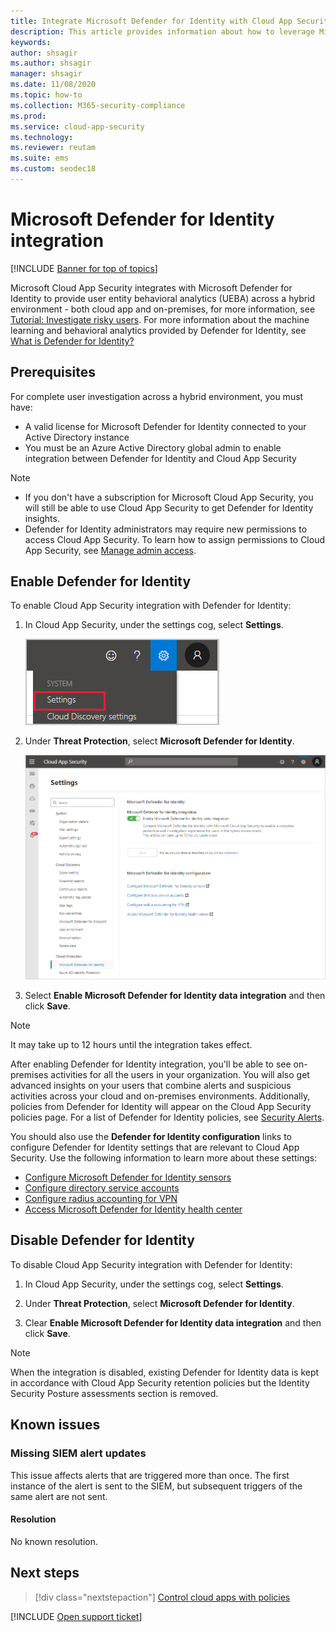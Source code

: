 ```yaml
---
title: Integrate Microsoft Defender for Identity with Cloud App Security
description: This article provides information about how to leverage Microsoft Defender for Identity insights in Cloud App Security for hybrid risk detection.
keywords:
author: shsagir
ms.author: shsagir
manager: shsagir
ms.date: 11/08/2020
ms.topic: how-to
ms.collection: M365-security-compliance
ms.prod:
ms.service: cloud-app-security
ms.technology:
ms.reviewer: reutam
ms.suite: ems
ms.custom: seodec18
---
```


# Microsoft Defender for Identity integration

[!INCLUDE [Banner for top of topics](includes/banner.md)]

Microsoft Cloud App Security integrates with Microsoft Defender for Identity to provide user entity behavioral analytics (UEBA) across a hybrid environment - both cloud app and on-premises, for more information, see [Tutorial: Investigate risky users](tutorial-ueba.md). For more information about the machine learning and behavioral analytics provided by Defender for Identity, see [What is Defender for Identity?](/defender-for-identity/what-is)

## Prerequisites

For complete user investigation across a hybrid environment, you must have:

- A valid license for Microsoft Defender for Identity connected to your Active Directory instance
- You must be an Azure Active Directory global admin to enable integration between Defender for Identity and Cloud App Security

> [!NOTE]
>
> - If you don't have a subscription for Microsoft Cloud App Security, you will still be able to use Cloud App Security to get Defender for Identity insights.
> - Defender for Identity administrators may require new permissions to access Cloud App Security. To learn how to assign permissions to Cloud App Security, see [Manage admin access](manage-admins.md).

## Enable Defender for Identity

To enable Cloud App Security integration with Defender for Identity:

1. In Cloud App Security, under the settings cog, select **Settings**.

    ![Settings menu](media/azip-system-settings.png)

1. Under **Threat Protection**, select **Microsoft Defender for Identity**.

    ![enable azure advanced threat protection](media/mdi-integration.png)

1. Select **Enable Microsoft Defender for Identity data integration** and then click **Save**.

> [!NOTE]
> It may take up to 12 hours until the integration takes effect.

After enabling Defender for Identity integration, you'll be able to see on-premises activities for all the users in your organization. You will also get advanced insights on your users that combine alerts and suspicious activities across your cloud and on-premises environments. Additionally, policies from Defender for Identity will appear on the Cloud App Security policies page. For a list of Defender for Identity policies, see [Security Alerts](/defender-for-identity/suspicious-activity-guide).

You should also use the **Defender for Identity configuration** links to configure Defender for Identity settings that are relevant to Cloud App Security. Use the following information to learn more about these settings:

- [Configure Microsoft Defender for Identity sensors](/defender-for-identity/install-step5)
- [Configure directory service accounts](/defender-for-identity/install-step2)
- [Configure radius accounting for VPN](/defender-for-identity/install-step6-vpn)
- [Access Microsoft Defender for Identity health center](/defender-for-identity/health-center)

## Disable Defender for Identity

To disable Cloud App Security integration with Defender for Identity:

1. In Cloud App Security, under the settings cog, select **Settings**.

1. Under **Threat Protection**, select **Microsoft Defender for Identity**.

1. Clear **Enable Microsoft Defender for Identity data integration** and then click **Save**.

> [!NOTE]
> When the integration is disabled, existing Defender for Identity data is kept in accordance with Cloud App Security retention policies but the Identity Security Posture assessments section is removed.

## Known issues

### Missing SIEM alert updates

This issue affects alerts that are triggered more than once. The first instance of the alert is sent to the SIEM, but subsequent triggers of the same alert are not sent.

#### Resolution

No known resolution.

## Next steps

> [!div class="nextstepaction"]
> [Control cloud apps with policies](control-cloud-apps-with-policies.md)

[!INCLUDE [Open support ticket](includes/support.md)]